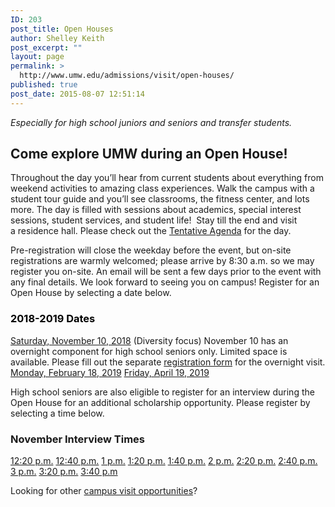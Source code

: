 ```yaml
---
ID: 203
post_title: Open Houses
author: Shelley Keith
post_excerpt: ""
layout: page
permalink: >
  http://www.umw.edu/admissions/visit/open-houses/
published: true
post_date: 2015-08-07 12:51:14
---
```

<em>Especially for high school juniors and seniors and transfer students.</em>
<h2>Come explore UMW during an Open House!</h2>
Throughout the day you’ll hear from current students about everything from weekend activities to amazing class experiences. Walk the campus with a student tour guide and you’ll see classrooms, the fitness center, and lots more. The day is filled with sessions about academics, special interest sessions, student services, and student life!  Stay till the end and visit a residence hall. Please check out the <a href="http://www.umw.edu/admissions/wp-content/uploads/sites/6/2018/02/Tentative-Agenda-Spring-2018.pdf">Tentative Agenda</a> for the day.

Pre-registration will close the weekday before the event, but on-site registrations are warmly welcomed; please arrive by 8:30 a.m. so we may register you on-site. An email will be sent a few days prior to the event with any final details. We look forward to seeing you on campus! Register for an Open House by selecting a date below.
<h3><span style="color: #000000"><strong>2018-2019 Dates</strong></span></h3>
<a href="https://umw.askadmissions.net/Portal/EI/ViewDetails?gid=62357789f24849ed364f0e89cfa2d0f947b958">Saturday, November 10, 2018</a> (Diversity focus)
November 10 has an overnight component for high school seniors only. Limited space is available.
Please fill out the separate <a href="https://umw.askadmissions.net/Portal/EI/ViewDetails?gid=623577bdf5d68341ee49e797088ba8efc0ae10">registration form</a> for the overnight visit.
<a href="https://umw.askadmissions.net/Portal/EI/ViewDetails?gid=62357733482f0d10c644c28ed3b7526d0d2eb8">Monday, February 18, 2019</a>
<a href="https://umw.askadmissions.net/Portal/EI/ViewDetails?gid=6235775aad02a1db1840519bb608f847dd1cef">Friday, April 19, 2019</a>

High school seniors are also eligible to register for an interview during the Open House for an additional scholarship opportunity. Please register by selecting a time below.
<h3>November Interview Times</h3>
<a href="https://umw.askadmissions.net/Portal/EI/ViewDetails?gid=623577f5ffb925c2af40f89b1fa73bd7b00ff4">12:20 p.m.</a>
<a href="https://umw.askadmissions.net/Portal/EI/ViewDetails?gid=62357788233ca1e8ab4c61bdbcde2e36e5a0aa">12:40 p.m.</a>
<a href="https://umw.askadmissions.net/Portal/EI/ViewDetails?gid=62357798297a2e1a6f4c789fb4dd0294ec72ed">1 p.m.</a>
<a href="https://umw.askadmissions.net/Portal/EI/ViewDetails?gid=623577739cfbaa840147838a9ef6c585a8efc0">1:20 p.m.</a>
<a href="https://umw.askadmissions.net/Portal/EI/ViewDetails?gid=623577ce8290250c0e48109209350457a1062c">1:40 p.m.</a>
<a href="https://umw.askadmissions.net/Portal/EI/ViewDetails?gid=6235773dd978e6b6f3445985c02d594a02c645">2 p.m.</a>
<a href="https://umw.askadmissions.net/Portal/EI/ViewDetails?gid=623577e550ce4c1ac246c486b359b4905bccc9">2:20 p.m.</a>
<a href="https://umw.askadmissions.net/Portal/EI/ViewDetails?gid=623577db5f4ae7dfe6461abcee16e6f1dbcef1">2:40 p.m.</a>
<a href="https://umw.askadmissions.net/Portal/EI/ViewDetails?gid=623577061723419fb944099197da08b773b86d">3 p.m.</a>
<a href="https://umw.askadmissions.net/Portal/EI/ViewDetails?gid=6235776f3efa4415ab40aaa17a44ea99cb4ef7">3:20 p.m.</a>
<a href="https://umw.askadmissions.net/Portal/EI/ViewDetails?gid=623577029d71f6c1cc43c2aa548e9d8a6279a7">3:40 p.m</a>

Looking for other <a href="http://www.umw.edu/admissions/visit/">campus visit opportunities</a>?